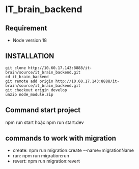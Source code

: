 # IT_brain_backend



## Requirement

- Node version 18

## INSTALLATION

```
git clone http://10.60.17.143:8888/it-brain/source/it_brain_backend.git
cd it_brain_backend
git remote add origin http://10.60.17.143:8888/it-brain/source/it_brain_backend.git
git checkout origin develop
unzip node_module.zip
```
## Command start project
npm run start hoặc npm run start:dev

## commands to work with migration
- create: npm run migration:create --name=migrationName
- run: npm run migration:run
- revert: npm run migration:revert
